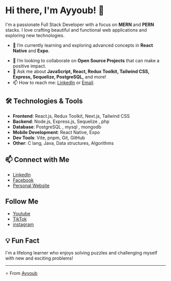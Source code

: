 # Hi there, I'm Ayyoub! 👋

I'm a passionate Full Stack Developer with a focus on **MERN** and **PERN** stacks. I love crafting beautiful and functional web applications and exploring new technologies. 

- 🌱 I’m currently learning and exploring advanced concepts in **React Native** and **Expo**.
<!--- 🔭 I’m currently working on **Aceternity**, a project that has kept me fully immersed in web development for the past three years.-->
- 👯 I’m looking to collaborate on **Open Source Projects** that can make a positive impact.
- 💬 Ask me about **JavaScript, React, Redux Toolkit, Tailwind CSS, Express, Sequelize, PostgreSQL,** and more!
- 📫 How to reach me: [LinkedIn](https://www.linkedin.com/in/ayyoubhadjyoucef) or [Email](mailto:ayoubhadjyoucef1@gmail.com).

## 🛠️ Technologies & Tools

- **Frontend**: React.js, Redux Toolkit, Next.js, Tailwind CSS
- **Backend**: Node.js, Express.js, Sequelize , php
- **Database**: PostgreSQL , mysql , mongodb
- **Mobile Development**: React Native, Expo
- **Dev Tools**: Vite, pnpm, Git, GitHub
- **Other**: C lang, Java, Data structures, Algorithms 

<!--## 🚀 Projects-->

<!--### [Aceternity](https://github.com/yourusername/aceternity)-->
<!--A full-fledged web application that offers [describe your project briefly].-->

<!--### [Project 2](https://github.com/yourusername/project2)-->
<!--Brief description of the project. This could include the tech stack, purpose, and what makes it interesting.-->

<!--### [Project 3](https://github.com/yourusername/project3)-->
<!--Another project description.-->

<!--## 📈 GitHub Stats-->

<!--![Ayyoub's GitHub stats](https://github-readme-stats.vercel.app/api?username=ay-ub&show_icons=true&theme=radical)-->

## 📫 Connect with Me

- [LinkedIn](https://www.linkedin.com/in/ayyoubhadjyoucef)
- [Facebook](https://web.facebook.com/ayyoubhadjyoucef)
- [Personal Website](https://ayyoub.vercel.app/)
## Follow Me
- [Youtube](https://www.youtube.com/@DZ-Quick-Code)
- [TikTok](https://www.tiktok.com/@quick.code)
- [instagram](https://www.instagram.com/quickcode1/)
## 💡 Fun Fact

I'm a lifelong learner who enjoys solving puzzles and challenging myself with new and exciting problems!

---

⭐️ From [Ayyoub](https://github.com/ay-ub)

